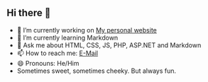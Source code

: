 ## Hi there 👋

- 🔭 I’m currently working on [My personal website](https://github.com/Szeccsa/szeccsa.github.io)
- 🌱 I’m currently learning Markdown
- 💬 Ask me about HTML, CSS, JS, PHP, ASP.NET and Markdown
- 📫 How to reach me: [E-Mail](mailto:hello.szeccsa@icloud.com)
- 😄 Pronouns: He/Him
- Sometimes sweet, sometimes cheeky. But always fun.
